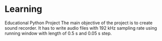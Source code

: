 # Learning
Educational Python Project
The main objective of the project is to create sound recorder. It has to write audio files with 192 kHz sampling rate using running window with length of 0.5 s and 0.05 s step.
